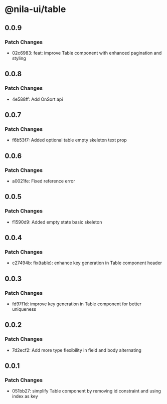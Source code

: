 # @nila-ui/table

## 0.0.9

### Patch Changes

- 02c6983: feat: improve Table component with enhanced pagination and styling

## 0.0.8

### Patch Changes

- 4e588ff: Add OnSort api

## 0.0.7

### Patch Changes

- f6b53f7: Added optional table empty skeleton text prop

## 0.0.6

### Patch Changes

- a0021fe: Fixed reference error

## 0.0.5

### Patch Changes

- f1590d9: Added empty state basic skeleton

## 0.0.4

### Patch Changes

- c27494b: fix(table): enhance key generation in Table component header

## 0.0.3

### Patch Changes

- fd97f1d: improve key generation in Table component for better uniqueness

## 0.0.2

### Patch Changes

- 7d2ecf2: Add more type flexibility in field and body alternating

## 0.0.1

### Patch Changes

- 051bb27: simplify Table component by removing id constraint and using index as key
